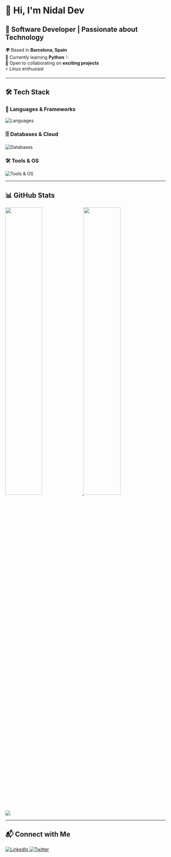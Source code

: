 # 👋 Hi, I'm Nidal Dev  

## 🚀 Software Developer | Passionate about Technology  

🌍 Based in **Barcelona, Spain**  
🧠 Currently learning **Python** ✨  
🤝 Open to collaborating on **exciting projects**  
⚡ Linux enthusiast  

---

## 🛠️ Tech Stack  

### 🚀 Languages & Frameworks  
<p align="left">
  <img src="https://skillicons.dev/icons?i=html,css,js,java,python" alt="Languages" />
</p>

### 🗄️ Databases & Cloud  
<p align="left">
  <img src="https://skillicons.dev/icons?i=postgres,sqlite" alt="Databases" />
</p>

### 🛠️ Tools & OS  
<p align="left">
  <img src="https://skillicons.dev/icons?i=linux,windows,vscode,git" alt="Tools & OS" />
</p>

---

## 📊 GitHub Stats  

<p align="left">
  <a href="https://github.com/nidaaldev">
    <img width="48%" src="https://github-readme-stats.vercel.app/api?username=nidaaldev&show_icons=true&theme=radical" />
    <img width="48%" src="https://github-readme-streak-stats.herokuapp.com/?user=nidaaldev&theme=radical" />
  </a>
</p>

<p align="left">
  <a href="https://github.com/nidaaldev">
    <img src="https://github-readme-stats.vercel.app/api/top-langs/?username=nidaaldev&layout=compact&theme=radical" />
  </a>
</p>

---

## 📬 Connect with Me  

<p align="left">
  <a href="https://www.linkedin.com/in/nidal-lahlou/" target="_blank">
    <img src="https://img.shields.io/badge/LinkedIn-blue?style=for-the-badge&logo=linkedin" alt="LinkedIn" />
  </a>
  <a href="https://twitter.com/tuusuario" target="_blank">
    <img src="https://img.shields.io/badge/Twitter-blue?style=for-the-badge&logo=twitter" alt="Twitter" />
  </a>
</p>
